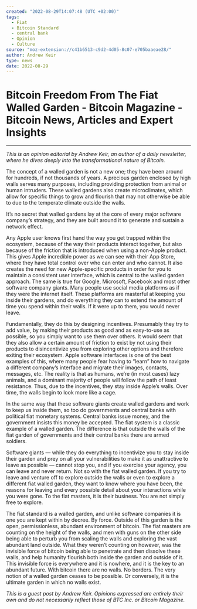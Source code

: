 ```yaml
---
created: "2022-08-29T14:07:48 (UTC +02:00)"
tags:
  - Fiat
  - Bitcoin Standard
  - central bank
  - Opinion
  - Culture
source: "moz-extension://c41b6513-c9d2-4d05-8c07-e705baaeae28/"
author: Andrew Keir
type: news
date: 2022-08-29
---
```


# Bitcoin Freedom From The Fiat Walled Garden - Bitcoin Magazine - Bitcoin News, Articles and Expert Insights

---

*This is an opinion editorial by Andrew Keir, an author of a daily newsletter, where he dives deeply into the transformational nature of Bitcoin.*

The concept of a walled garden is not a new one; they have been around for hundreds, if not thousands of years. A precious garden enclosed by high walls serves many purposes, including providing protection from animal or human intruders. These walled gardens also create microclimates, which allow for specific things to grow and flourish that may not otherwise be able to due to the temperate climate outside the walls.

It’s no secret that walled gardens lay at the core of every major software company’s strategy, and they are built around it to generate and sustain a network effect.

Any Apple user knows first hand the way you get trapped within the ecosystem, because of the way their products interact together, but also because of the friction that is introduced when using a non-Apple product. This gives Apple incredible power as we can see with their App Store, where they have total control over who can enter and who cannot. It also creates the need for new Apple-specific products in order for you to maintain a consistent user interface, which is central to the walled garden approach. The same is true for Google, Microsoft, Facebook and most other software company giants. Many people use social media platforms as if they were the internet itself. These platforms are masterful at keeping you inside their gardens, and do everything they can to extend the amount of time you spend within their walls. If it were up to them, you would never leave.

Fundamentally, they do this by designing incentives. Presumably they try to add value, by making their products as good and as easy-to-use as possible, so you simply want to use them over others. It would seem that they also allow a certain amount of friction to exist by not using their products to disincentivize you from exploring other options and therefore exiting their ecosystem. Apple software interfaces is one of the best examples of this, where many people fear having to “learn” how to navigate a different company’s interface and migrate their images, contacts, messages, etc. The reality is that as humans, we’re (in most cases) lazy animals, and a dominant majority of people will follow the path of least resistance. Thus, due to the incentives, they stay inside Apple’s walls. Over time, the walls begin to look more like a cage.

In the same way that these software giants create walled gardens and work to keep us inside them, so too do governments and central banks with political fiat monetary systems. Central banks issue money, and the government insists this money be accepted. The fiat system is a classic example of a walled garden. The difference is that outside the walls of the fiat garden of governments and their central banks there are armed soldiers.

Software giants — while they do everything to incentivize you to stay inside their garden and prey on all your vulnerabilities to make it as unattractive to leave as possible — cannot stop you, and if you exercise your agency, you can leave and never return. Not so with the fiat walled garden. If you try to leave and venture off to explore outside the walls or even to explore a different fiat walled garden, they want to know where you have been, the reasons for leaving and every possible detail about your interactions while you were gone. To the fiat masters, it is their business. You are not simply free to explore.

The fiat standard is a walled garden, and unlike software companies it is one you are kept within by decree. By force. Outside of this garden is the open, permissionless, abundant environment of bitcoin. The fiat masters are counting on the height of the walls, and men with guns on the other side being able to perturb you from scaling the walls and exploring the vast abundant land outside. What they weren’t counting on however, was the invisible force of bitcoin being able to penetrate and then dissolve these walls, and help humanity flourish both inside the garden and outside of it. This invisible force is everywhere and it is nowhere, and it is the key to an abundant future. With bitcoin there are no walls. No borders. The very notion of a walled garden ceases to be possible. Or conversely, it is the ultimate garden in which no walls exist.

*This is a guest post by Andrew Keir. Opinions expressed are entirely their own and do not necessarily reflect those of BTC Inc. or Bitcoin Magazine.*
